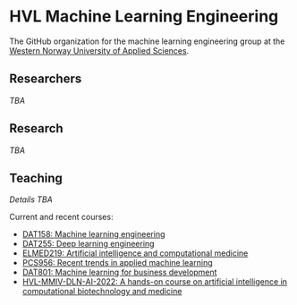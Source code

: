 # HVL Machine Learning Engineering

The GitHub organization for the machine learning engineering group at the [Western Norway University of Applied Sciences](https://hvl.no). 

## Researchers
_TBA_

## Research
_TBA_

## Teaching

_Details TBA_

Current and recent courses:

* [DAT158: Machine learning engineering](https://github.com/alu042/DAT158-2022)
* [DAT255: Deep learning engineering](https://github.com/HVL-ML/DAT255)
* [ELMED219: Artificial intelligence and computational medicine](https://github.com/MMIV-ML/ELMED219)
* [PCS956: Recent trends in applied machine learning](https://github.com/alu042/PCS956-DL-2022)
* [DAT801: Machine learning for business development](https://github.com/alu042/DAT801-2021)
* [HVL-MMIV-DLN-AI-2022: A hands-on course on artificial intelligence in computational biotechnology and medicine](https://github.com/MMIV-ML/HVL-MMIV-DLN-AI-2022)

